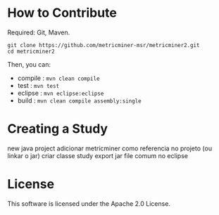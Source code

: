 # How to Contribute

Required: Git, Maven.

```
git clone https://github.com/metricminer-msr/metricminer2.git
cd metricminer2
```

Then, you can:

* compile : `mvn clean compile`
* test    : `mvn test`
* eclipse : `mvn eclipse:eclipse`
* build   : `mvn clean compile assembly:single`

# Creating a Study

new java project
adicionar metricminer como referencia no projeto (ou linkar o jar)
criar classe study
export jar file comum no eclipse


# License

This software is licensed under the Apache 2.0 License.

